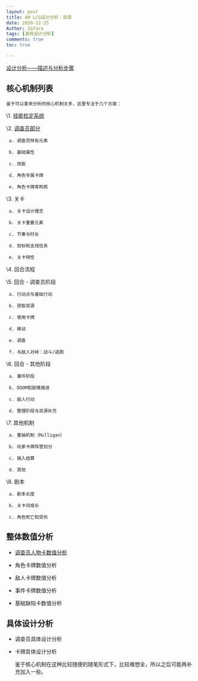 ```yaml
---
layout: post
title: AH LCG设计分析：目录
date: 2020-12-25
Author: Zafara
tags: [游戏设计分析]
comments: true
toc: true

---
```


[设计分析——描述与分析步骤](https://zafara-zd.github.io/blog/AH-LCG%E8%AE%BE%E8%AE%A1%E5%88%86%E6%9E%90-%E6%8F%8F%E8%BF%B0%E4%B8%8E%E5%88%86%E6%9E%90%E6%AD%A5%E9%AA%A4/)

## 核心机制列表

    鉴于可以拿来分析的核心机制太多，这里专注于几个方面：

   \1. [技能检定系统](https://zafara-zd.github.io/blog/AH-LCG%E6%A0%B8%E5%BF%83%E6%9C%BA%E5%88%B6%E5%88%86%E6%9E%90-%E6%8A%80%E8%83%BD%E6%A3%80%E5%AE%9A%E7%B3%BB%E7%BB%9F/)

   \2. [调查员部分](https://zafara-zd.github.io/blog/AH-LCG%E6%A0%B8%E5%BF%83%E6%9C%BA%E5%88%B6%E5%88%86%E6%9E%90-%E8%B0%83%E6%9F%A5%E5%91%98%E9%83%A8%E5%88%86/)

     a. 调查员特有元素
    
     b. 基础属性
    
     c. 技能
    
     d. 角色专属卡牌
    
     e. 角色卡牌库构筑

   \3. 关卡

     a. 关卡设计理念
    
     b. 关卡重要元素
    
     c. 节奏与时长
    
     d. 目标和支线任务
    
     e. 关卡特性

   \4. 回合流程

   \5. 回合 - 调查员阶段

     a. 行动点与基础行动
    
     b. 获取资源
    
     c. 使用卡牌
    
     d. 移动
    
     e. 调查
    
     f. 与敌人对峙：战斗/逃跑

   \6. 回合 - 其他阶段

     a. 事件阶段
    
     b. DOOM和剧情推进
    
     c. 敌人行动
    
     d. 整理阶段与资源补充

   \7. 其他机制

     a. 重抽机制（Mulligan）
    
     b. 玩家卡牌阵营划分
    
     c. 插入结算
    
     d. 其他

   \8. 剧本

     a. 剧本长度
    
     b. 关卡间成长
    
     c. 角色死亡和受伤

## 整体数值分析

- [调查员人物卡数值分析](https://zafara-zd.github.io/blog/AH-LCG%E6%95%B4%E4%BD%93%E6%95%B0%E5%80%BC%E5%88%86%E6%9E%90-%E8%B0%83%E6%9F%A5%E5%91%98%E4%BA%BA%E7%89%A9%E5%8D%A1%E5%88%86%E6%9E%90%E7%9B%AE%E5%BD%95/)

- 角色卡牌数值分析

- 敌人卡牌数值分析

- 事件卡牌数值分析

- 基础缺陷卡数值分析

## 具体设计分析
- 调查员具体设计分析

- 卡牌具体设计分析

   鉴于核心机制在这种比较随便的随笔形式下，比较难想全，所以之后可能再补充加入一些。
